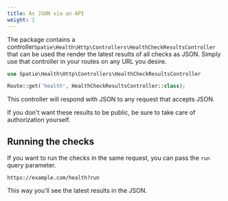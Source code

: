 ```yaml
---
title: As JSON via an API
weight: 2
---
```


The package contains a controller`Spatie\Health\Http\Controllers\HealthCheckResultsController` that can be used the render the latest results of all checks as JSON.  Simply use that controller in your routes on any URL you desire.

```php
use Spatie\Health\Http\Controllers\HealthCheckResultsController

Route::get('health', HealthCheckResultsController::class);
```

This controller will respond with JSON to any request that accepts JSON.

If you don't want these results to be public, be sure to take care of authorization yourself.

## Running the checks

If you want to run the checks in the same request, you can pass the `run` query parameter.

```
https://example.com/health?run
```

This way you'll see the latest results in the JSON.

